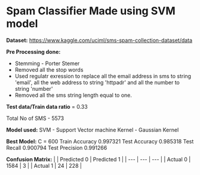 # Spam Classifier Made using SVM model

**Dataset:**
https://www.kaggle.com/uciml/sms-spam-collection-dataset/data

**Pre Processing done:**
* Stemming - Porter Stemer
* Removed all the stop words
* Used regulatr exression to replace all the email address in sms to string 'email', all the web address to string 'httpadr' and all the number to string 'number'
* Removed all the sms string length equal to one.

**Test data/Train data ratio** = 0.33

Total No of SMS - 5573

**Model used:**
SVM - Support Vector machine
Kernel - Gaussian Kernel

**Best Model:**
C = 600
Train Accuracy      0.997321
Test Accuracy       0.985318
Test Recall         0.900794
Test Precision      0.991266

**Confusion Matrix:**
| | Predicted 0 | Predicted 1 |
| --- | --- | --- |
| Actual 0 | 1584 | 3 |
| Actual 1 | 24 | 228 |
